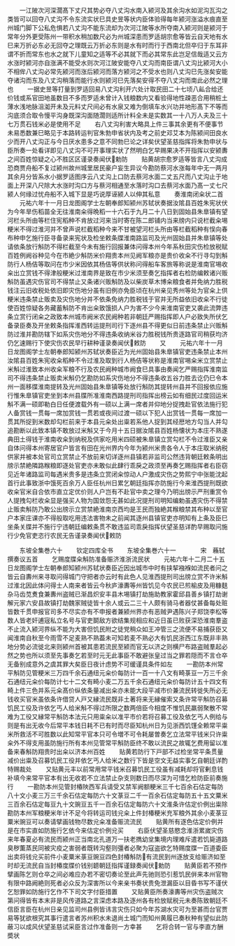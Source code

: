 <!-- { "loadSidebar": true } -->
　　一江陂次河深濶髙下丈尺其势必夺八丈沟水南入颍河及其余沟水如泥沟瓦沟之类皆可以回夺八丈沟不令东流实状巳具史昱等状内臣体验得每年颍河涨溢水痕直至州城门脚下公私危惧若八丈沟不能东流却为次河江陂等水所夺南入颍河则是颍河于常年分外更受陈州一带积水稍加数尺必为州城深患而罗适胡宗愈等皆云自天地有水巳来万折必东必无回夺之理既云万折必东则是水有时而行于西南北但卒归于东耳非谓不折而常东也水之就下儿童知之适等不必其就下而必其常东此岂足信哉适又云方水涨时颍河亦自涨满不能受水则次河江陂安能夺八丈沟而南臣谓八丈沟比颍河大小不相侔八丈沟必常先颍河而涨后颍河而落方颍河之不受水也则八丈沟巳先涨矣安能夺诸沟而东及八丈沟稍落而能行水则颍河巳先落矣安得不夺八丈沟而南此必然之理也
　　一据史昱等打量到罗适回易八丈沟利开六处计取民田二十七顷八畆合给还价钱或系官田地虽数目不多而罗适未曾计入钱粮数内又看验得地性疎恶合用稍桩土薄水浅地脉沮洳开未及元料丈尺间必有水泉又难为倒填车水兴功并地形髙下不等而沟底须合取令慢平沟身既深沟面随濶则适所计料全未是实数其一十八万人夫及三十七万贯石钱米必是使用不足
　　右八丈沟利害大略具上件三事其余更有不便事节未易悉数兼巳略见于本路转运判官朱勃申省状内及考之前史邓艾本为陈颍间田良水少而开八丈沟正与今日厌水患多之意不同勃巳论之详矣伏望圣慈指挥将朱勃申状与臣所奏一处看详即见八丈沟不可开事理实状了然明白乞早赐果决不开指挥以安颍夀之间百姓惊疑之心不胜区区谨录奏闻伏勅防
　　贴黄胡宗愈罗适等皆言八丈沟成恐商贾舟船不复过颍州故州城里居民豪户妄生异议今勘防蔡河水涨每年中无一两月其余月分皆系水小据罗适图序云八丈沟上口防去蔡河水面二丈五尺而八丈沟止于地面上开深八尺除大水涨时沟口方与蔡河相通至水落时沟口去蔡河水面乃髙一丈七尺颍人何缘过忧舟船不入城下显是巧说厚诬颍人以伸其私意
　　奏淮南闭籴状二首
　　元祐六年十一月日龙图阁学士左朝奉郎知颍州苏轼状奏据汝隂县百姓朱宪状伏为今年旱伤稻苗全无往淮南籴得晩稻一十六石于九月二十八日到固始县朱臯镇有望河栏头所由等栏住宪稻种不肯放过河来当时寄在陈二郎铺内当来牓内只说栏截籴埸粳米不得过淮河并不曾声说栏截稻种今来不甘被望河栏头所由等栏截稻种有悮向春布种申乞施行臣寻备录来宪状及检坐敕条牒淮南路监司及光州固始县并朱臯镇等处请依条放行斛防不得栏截至今未有施行回报兼体问得本州今年系秋田灾伤检放税赋百姓例阙谷种见今在市絶少斛防米价翔贵本州见阙军粮亦是贵价收籴不行寻勾到斛防行人杨佶等取问在市少米因依其杨佶等供状称问得船车客旅等称说是淮南官埸收籴出立赏钱不得津般粳米过淮南界是致在市少米须至奏乞指挥者右检防编敕诸兴贩斛防虽遇灾伤官司不得禁止又条诸兴贩斛防及以柴炭草木博籴粮食者并免纳力胜税钱注云旧收税处依旧即灾伤地分虽有旧例亦免臣顷在杭州亲见秀州等处为官籴上供粳米违条禁止贩卖及灾伤地分并不依条免纳力胜税钱于官并无所益依旧收籴不行徒使百姓惊疑各务藏蓄斛防不肯出籴致饿损人户为害不少今来淮南官吏又袭此流弊违条立赏行闭籴之政致本州城市阙米农民阙种若非朝廷严赐指挥即人户必致失所伏乞备录臣奏及开坐敕条指挥淮西转运提刑司行下逐州县不得更似日前违条禁止兴贩斛防过淮并勘防辖下如系灾伤地分不得违条收纳米谷力胜税钱所贵逐路官司稍获均济仍乞速赐行下使灾伤农民早行耕种谨录奏闻伏敕防
　　又
　　元祐六年十一月日龙图阁学士左朝奉郎知颍州苏轼状奏臣近为光州固始县朱臯镇官吏违条禁止本州汝隂县百姓朱宪收籴稻种不令过淮及取到行人杨佶等状称是淮南官埸籴米立赏禁止米斛过淮致本州收籴军粮不行及农民阙种城市阙食巳具事由奏闻乞严赐指挥淮南监司不得违条禁止贩卖米斛仍乞勘防如系灾伤地分不得违条收五谷力胜去讫仍巳令本州一面移牒淮南提转及光州固始县朱臯镇等处放行斛防其提转州县并不回报依应施行惟朱臯镇官吏坐到本州县牒所准淮南西路提刑司指挥出榜云如有细民过度回运米斛不满一硕即勒白日任便渡载外有一硕以上满一席者并仰地分捉拽赴官依法施行犯人备赏钱一贯每一席加赏钱一贯若或夜间过渡一硕以下犯人出赏钱一贯每一席加一贯其所捉到米数却勾栏前来于本县元籴处出粜若系他人捉到其经厯地方勾当人并勾追勘断以此致本镇不敢放过米斛又于今月十五日据汝隂县百姓杨懐状为本庄不熟遂典田土得钱于淮南收籴到纳税及供家吃用米四硕被朱臯镇立赏勾栏不令过淮臣又亲自体问得本州寄居官户皆言有田在光州界内今年为颍州米贵各令人于本庄取米纳税供家并被本处官司立赏禁止不放前来切详逐州县镇若非监司公然违背朝廷敕条明出牓示禁絶隣路糇粮即逐处官吏亦未敢似此肆行乖戾之政须至再奏乞赐指挥者右臣窃见近年诸路监司每遇米贵多是违条立赏闭籴惊动人户激成灾伤之势熙宁中张能沈起首行此事致浙中饿死百余万人臣任杭州日累乞朝廷指挥亦防施行今来淮西提刑既欲收籴官米自合依市直立定优价则人户岂有不赴官中卖之理今乃明出牓示严刑重赏令人提拽勾栏收籴显是强买人物为国敛怨无甚如此况提刑司明知编勅虽遇灾伤不得禁止贩卖斛防乃敢公出牓示立赏禁絶淮南京西均是王民而独絶其糇粮禁其布种以至官户本家庄课亦不得般取吃用违法害物未之前闻其逐州县镇官吏亦明知有上条及臣巳坐条关牒并不施行宁违朝廷编敕条贯不敢违监司乖戾指挥伏望圣慈详酌早赐取问施行少免官吏恣行农民无告谨录奏闻伏敕防











　　东坡全集巻六十
　　钦定四库全书
　　东坡全集巻六十一　　　　宋　蘓轼　撰奏议五首
　　乞赐度牒籴斛防准备赈济淮浙流民状
　　元祐六年十二月二十五日龙图阁学士左朝奉郎知颍州苏轼状奏臣近因出城市中时有挟挈襁褓如流民者问之皆云自夀州来寻取问得城门守把者亦云时有此色人见淮西提刑司出牓立赏不许米斛过淮北因此体问得士人南来者皆云今秋庐濠夀等州皆饥见今农民已煎榆皮及用糠麸杂马齿苋煑食兼夀州盗贼已渐昌炽安丰县木埸镇打劫施助教家霍邱县善乡镇打劫谢解元家六安县故镇打劫魏家贼徒皆十余人或云二三十人颇有骑马者器仗甚备每处赃皆数千贯申报官司多不尽实亦有不申报者兼颍州界亦有恶贼尹遇陈兴子郑饶李松等数人皆老奸逋宼私立名号与官吏鬬敌方欲结集规相应和近日虽已败获深恐淮南羣盗不止流入颍河界纵不能为大害但饥民附之徒党稍众如王冲管三之流便不易捕获臣又闻淮南自秋至今雨雪不足麦熟不熟葢未可知若麦不熟必大有饥民浙西江东既非丰熟地分势必流徙北来则颍州首被其患若流民至颍而官无以济之则横尸布路盗贼羣起必然之势也所以须至先事奏乞若至时元无此事臣不敢避张皇过当之罪若隠而不言仓卒无备别成意外之虞其罪大矣臣日夜计虑势不可缓谨具条件如左
　　一勘防本州常平斛防见管粳米三万四千余石通纽元籴价每防计一百一十八文有畸菉豆一万三千余石通纽元籴价每防计七十二文有畸小麦二万五千余石通纽元籴价每防计五十四文有畸上件三色并系元籴髙价纵依条量减出籴亦未能大段平减市价兼流民转徙失所必无钱收买官米虽依条许借贷人戸又縁流民既非土著将来无縁催索又条许常平斛防召募饥民工役及许依乞丐人给米斛不得过所限之数两倍臣今相度不惟饥民羸弱聚散不常难为工役又縁常平斛防本法元只用粜籴以准平市价若将召募工役及依乞丐人例给与则是有出无收今后常平本钱日耗不已有时而尽臣知杭州日为见浙西饥馑全赖常平粜米所救活不可胜数以此知常平官本只可令増不可令耗屡曽奏乞立法常平钱米只许粜籴外不得支用虽防施行所有本州见管常平斛防臣终不敢以流民之故辄乞费用留以准备来春斛防翔贵时出籴以济本州百姓
　　贴黄若防行下戸部不过检坐常平条贯量减价出粜及召募饥民工役并依乞丐人给米之数行下皆是空文无益实事乞自朝廷详酌特赐裁处
　　又贴黄元丰以前常用常平钱米召募饥民工役虽有减耗却将官剰息钱补填今来常平官本有出无收若不立法禁止杂支则数日而尽深为可惜乞检防臣前奏施行
　　一勘防本州见管封椿陜西军兵请受又禁军阙额粳米三千七百余石估定每防八十文小麦三万三千余石估定每防六十文菉豆二千一百余石估定每防五十五文粟米三百余石估定每豆九十文豌豆五千一百余石估定每防六十文淮条许估定价例出粜除勘防本州军粮粳米年计不足今将转运司钱兊籴上件封椿粳米充军粮外其余小麦菉豆粟米豌豆可以奏请擘画钱物尽数兊籴准备赈流流民
　　贴黄所有逐色估定价例并是在市实直如防施行乞依今来估定价例兊买
　　右臣伏望圣慈愍念淮浙累嵗灾伤来年春夏必有流民而颍州正当南北孔道万一扶老擕幼坌集境内理难斥遣若饥毙道路臭秽薫蒸民同被灾疫之害弱者既转沟壑则彊者必聚为寇盗欲乞特赐度牒一百道委臣出卖将钱兊买前件小麦粟米菉豆豌豆四色封椿斛防有流民到州逐放支给赈济如至时却无流民自当封椿度牒价钱别聼朝廷指挥谨録奏闻伏勅防
　　贴黄臣若不预作擘画陈乞则仓卒之间必难应办若不密切奏论至此声先驰则恐引惹饥民倂来本州官物有限中路阙絶则死者必众反为深害所以今来亲书奏状贵免泄漏臣以目昏书写不谨伏乞恕罪如防施行乞作不下司文字付臣措置
　　又贴黄臣所奏濠夀等州灾伤盗贼次第问得皆有本末非是风传道路之言深虑本路及逐州各有检放赋税元未奏陈致朝廷不信臣言臣在杭州日亲见监司州县例皆讳言灾伤只如今年苏湖水灾可为至甚而台官贾易等犹欲根究其事行遣言者苏州积水未退尚土城门而知州黄履已奏秋种有望似此防蔽习以成风伏望圣慈试采臣言过作准备则一方幸甚
　　乞将合转一官与李直方酬奬状
